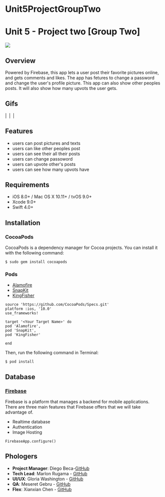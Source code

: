 # Unit5ProjectGroupTwo
# Unit 5 - Project two [Group Two]
<img src=https://c4q-accesscode-4-3.slack.com/files/U74MZ76MR/F93FVUEN4/phlogger.png>

## Overview
Powered by Firebase, this app lets a user post their favorite pictures online, and gets comments and likes. The app has fetures to change a password and change the user's profile picture. This app can also show other peoples posts. It will also show how many upvots the user gets.

## Gifs
|   <img>        |        <img>       |

## Features
- users can post pictures and texts
- users can like other peoples post
- users can see their all their posts
- users can change passoword
- users can upvote other's posts
- users can see how many upvots have

## Requirements
- iOS 8.0+ / Mac OS X 10.11+ / tvOS 9.0+
- Xcode 9.0+
- Swift 4.0+

## Installation

### CocoaPods
CocoaPods is a dependency manager for Cocoa projects. You can install it with the following command:

`$ sudo gem install cocoapods`

### Pods
- [Alamofire](https://github.com/Alamofire/Alamofire)
- [SnapKit](http://snapkit.io/docs/)
- [KingFisher](https://github.com/onevcat/Kingfisher)

```Pod
source 'https://github.com/CocoaPods/Specs.git'
platform :ios, '10.0'
use_frameworks!

target '<Your Target Name>' do
pod 'Alamofire',
pod 'SnapKit',
pod 'KingFisher'

end
```

Then, run the following command in Terminal:

`$ pod install`

## Database

### [Firebase](https://firebase.google.com)
Firebase is a platform that manages a backend for mobile applications. There are three main features that Firebase offers that we will take advantage of.

- Realtime database
- Authentication
- Image Hosting
```
FirebaseApp.configure()
```

## Phologers
- **Project Manager**: Diego Beca-[GitHub](https://github.com/LtDangle)
- **Tech Lead**: Marlon Rugama - [GitHub](https://github.com/mrugama)
- **UI/UX**: Gloria Washington  - [GitHub](https://github.com)
- **QA**: Meseret Gebru - [GitHub](https://github.com/MeseretGebru)
- **Flex**: Xianxian Chen - [GitHub](https://github.com/XianxianChen)

